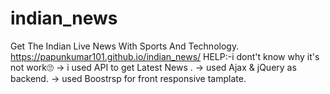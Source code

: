 # indian_news
Get The Indian Live News With Sports And Technology.
https://papunkumar101.github.io/indian_news/ 
HELP:-i dont't know why it's not work🙄
-> i used API to  get Latest News .
-> used Ajax & jQuery as backend.
-> used Boostrsp for front responsive tamplate.
